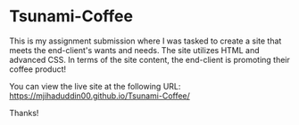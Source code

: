 # Tsunami-Coffee

This is my assignment submission where I was tasked to create a site that meets the end-client's wants and needs. The site utilizes HTML and advanced CSS. In terms of the site content, the end-client is promoting their coffee product!

You can view the live site at the following URL: https://mjihaduddin00.github.io/Tsunami-Coffee/

Thanks!
